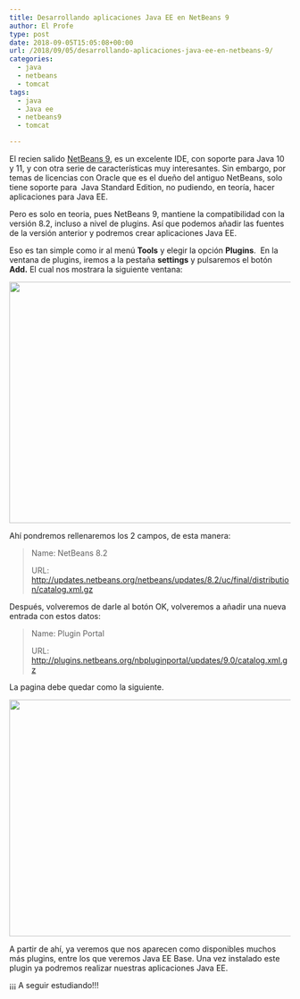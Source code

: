 ```yaml
---
title: Desarrollando aplicaciones Java EE en NetBeans 9
author: El Profe
type: post
date: 2018-09-05T15:05:08+00:00
url: /2018/09/05/desarrollando-aplicaciones-java-ee-en-netbeans-9/
categories:
  - java
  - netbeans
  - tomcat
tags:
  - java
  - Java ee
  - netbeans9
  - tomcat

---
```

El recien salido <a href="https://netbeans.apache.org/download/nb90/nb90.html" target="_blank" rel="noopener">NetBeans 9</a>, es un excelente IDE, con soporte para Java 10 y 11, y con otra serie de características muy interesantes. Sin embargo, por temas de licencias con Oracle que es el dueño del antiguo NetBeans, solo tiene soporte para  Java Standard Edition, no pudiendo, en teoría, hacer aplicaciones para Java EE.

Pero es solo en teoria, pues NetBeans 9, mantiene la compatibilidad con la versión 8.2, incluso a nivel de plugins. Así que podemos añadir las fuentes de la versión anterior y podremos crear aplicaciones Java EE.

Eso es tan simple como ir al menú **Tools** y elegir la opción **Plugins**.  En la ventana de plugins, iremos a la pestaña **settings** y pulsaremos el botón **Add.** El cual nos mostrara la siguiente ventana:

<img class="size-full wp-image-212 aligncenter" src="http://www.profesor-p.com/wp-content/uploads/2018/09/netbeans9-2.png" alt="" width="870" height="432" srcset="http://www.profesor-p.com/wp-content/uploads/2018/09/netbeans9-2.png 870w, http://www.profesor-p.com/wp-content/uploads/2018/09/netbeans9-2-300x149.png 300w, http://www.profesor-p.com/wp-content/uploads/2018/09/netbeans9-2-768x381.png 768w" sizes="(max-width: 870px) 100vw, 870px" />

Ahí pondremos rellenaremos los 2 campos, de esta manera:

> Name: NetBeans 8.2
> 
> URL: http://updates.netbeans.org/netbeans/updates/8.2/uc/final/distribution/catalog.xml.gz

Después, volveremos de darle al botón OK, volveremos a añadir una nueva entrada con estos datos:

> Name: Plugin Portal
> 
> URL: http://plugins.netbeans.org/nbpluginportal/updates/9.0/catalog.xml.gz

La pagina debe quedar como la siguiente.

<img class="size-large wp-image-213 aligncenter" src="http://www.profesor-p.com/wp-content/uploads/2018/09/netbeans9-1.png" alt="" width="883" height="424" srcset="http://www.profesor-p.com/wp-content/uploads/2018/09/netbeans9-1.png 883w, http://www.profesor-p.com/wp-content/uploads/2018/09/netbeans9-1-300x144.png 300w, http://www.profesor-p.com/wp-content/uploads/2018/09/netbeans9-1-768x369.png 768w" sizes="(max-width: 883px) 100vw, 883px" />

A partir de ahí, ya veremos que nos aparecen como disponibles muchos más plugins, entre los que veremos Java EE Base. Una vez instalado este plugin ya podremos realizar nuestras aplicaciones Java EE.

¡¡¡ A seguir estudiando!!!